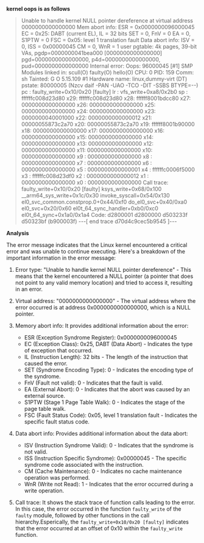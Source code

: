 **kernel oops is as follows**
>Unable to handle kernel NULL pointer dereference at virtual address 0000000000000000
Mem abort info:
  ESR = 0x0000000096000045
  EC = 0x25: DABT (current EL), IL = 32 bits
  SET = 0, FnV = 0
  EA = 0, S1PTW = 0
  FSC = 0x05: level 1 translation fault
Data abort info:
  ISV = 0, ISS = 0x00000045
  CM = 0, WnR = 1
user pgtable: 4k pages, 39-bit VAs, pgdp=0000000041bea000
[0000000000000000] pgd=0000000000000000, p4d=0000000000000000, pud=0000000000000000
Internal error: Oops: 96000045 [#1] SMP
Modules linked in: scull(O) faulty(O) hello(O)
CPU: 0 PID: 159 Comm: sh Tainted: G           O      5.15.109 #1
Hardware name: linux,dummy-virt (DT)
pstate: 80000005 (Nzcv daif -PAN -UAO -TCO -DIT -SSBS BTYPE=--)
pc : faulty_write+0x10/0x20 [faulty]
lr : vfs_write+0xa8/0x2b0
sp : ffffffc008d23d80
x29: ffffffc008d23d80 x28: ffffff8001bdcc80 x27: 0000000000000000
x26: 0000000000000000 x25: 0000000000000000 x24: 0000000000000000
x23: 0000000040001000 x22: 0000000000000012 x21: 00000055873c2a70
x20: 00000055873c2a70 x19: ffffff8001b90000 x18: 0000000000000000
x17: 0000000000000000 x16: 0000000000000000 x15: 0000000000000000
x14: 0000000000000000 x13: 0000000000000000 x12: 0000000000000000
x11: 0000000000000000 x10: 0000000000000000 x9 : 0000000000000000
x8 : 0000000000000000 x7 : 0000000000000000 x6 : 0000000000000000
x5 : 0000000000000001 x4 : ffffffc0006f5000 x3 : ffffffc008d23df0
x2 : 0000000000000012 x1 : 0000000000000000 x0 : 0000000000000000
Call trace:
 faulty_write+0x10/0x20 [faulty]
 ksys_write+0x68/0x100
 __arm64_sys_write+0x1c/0x30
 invoke_syscall+0x54/0x130
 el0_svc_common.constprop.0+0x44/0xf0
 do_el0_svc+0x40/0xa0
 el0_svc+0x20/0x60
 el0t_64_sync_handler+0xb0/0xc0
 el0t_64_sync+0x1a0/0x1a4
Code: d2800001 d2800000 d503233f d50323bf (b900003f) 
---[ end trace d70d4c9cec5b9545 ]---
>


**Analysis**

The error message indicates that the Linux kernel encountered a critical error and was unable to continue executing. Here's a breakdown of the important information in the error message:

1. Error type: "Unable to handle kernel NULL pointer dereference" - This means that the kernel encountered a NULL pointer (a pointer that does not point to any valid memory location) and tried to access it, resulting in an error.

2. Virtual address: "0000000000000000" - The virtual address where the error occurred is at address 0x0000000000000000, which is a NULL pointer.

3. Memory abort info: It provides additional information about the error:
   - ESR (Exception Syndrome Register): 0x0000000096000045
   - EC (Exception Class): 0x25, DABT (Data Abort) - Indicates the type of exception that occurred.
   - IL (Instruction Length): 32 bits - The length of the instruction that caused the error.
   - SET (Syndrome Encoding Type): 0 - Indicates the encoding type of the syndrome.
   - FnV (Fault not valid): 0 - Indicates that the fault is valid.
   - EA (External Abort): 0 - Indicates that the abort was caused by an external source.
   - S1PTW (Stage 1 Page Table Walk): 0 - Indicates the stage of the page table walk.
   - FSC (Fault Status Code): 0x05, level 1 translation fault - Indicates the specific fault status code.

4. Data abort info: Provides additional information about the data abort:
   - ISV (Instruction Syndrome Valid): 0 - Indicates that the syndrome is not valid.
   - ISS (Instruction Specific Syndrome): 0x00000045 - The specific syndrome code associated with the instruction.
   - CM (Cache Maintenance): 0 - Indicates no cache maintenance operation was performed.
   - WnR (Write not Read): 1 - Indicates that the error occurred during a write operation.

5. Call trace: It shows the stack trace of function calls leading to the error. In this case, the error occurred in the function `faulty_write` of the `faulty` module, followed by other functions in the call hierarchy.Esperically, the `faulty_write+0x10/0x20 [faulty]` indicates that the error occurred at an offset of 0x10 within the `faulty_write` function.

